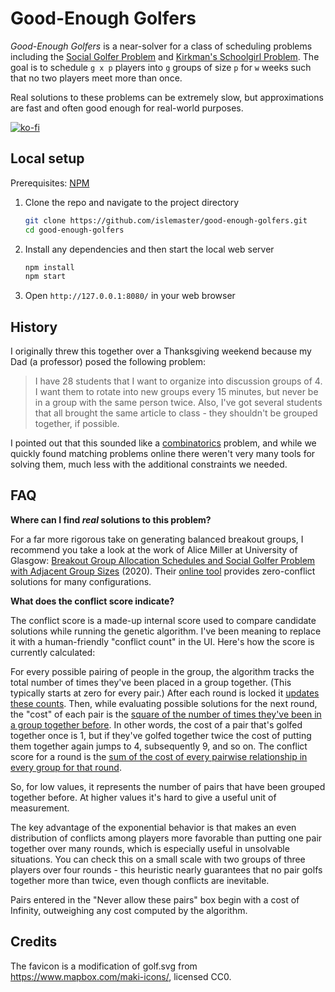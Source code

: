 # Good-Enough Golfers

_Good-Enough Golfers_ is a near-solver for a class of scheduling problems including the
[Social Golfer Problem](http://mathworld.wolfram.com/SocialGolferProblem.html) and
[Kirkman's Schoolgirl Problem](http://mathworld.wolfram.com/KirkmansSchoolgirlProblem.html).
The goal is to schedule `g x p` players into `g` groups of size `p` for `w` weeks such that no two players meet more
than once.

Real solutions to these problems can be extremely slow, but approximations are fast and often good enough for real-world purposes.

[![ko-fi](https://ko-fi.com/img/githubbutton_sm.svg)](https://ko-fi.com/A0A8GO0PW)

## Local setup

Prerequisites: [NPM](https://www.npmjs.com/)

1. Clone the repo and navigate to the project directory
   ```sh
   git clone https://github.com/islemaster/good-enough-golfers.git   
   cd good-enough-golfers
   ```
2. Install any dependencies and then start the local web server
   ```sh
   npm install
   npm start
   ```
3. Open `http://127.0.0.1:8080/` in your web browser

## History

I originally threw this together over a Thanksgiving weekend because my Dad (a professor) posed the following problem:

> I have 28 students that I want to organize into discussion groups of 4.  I want them to rotate into new groups
> every 15 minutes, but never be in a group with the same person twice.   Also, I've got several students that all
> brought the same article to class - they shouldn't be grouped together, if possible.

I pointed out that this sounded like a [combinatorics](https://en.wikipedia.org/wiki/Combinatorics) problem, and while
we quickly found matching problems online there weren't very many tools for solving them, much less with the additional
constraints we needed.

## FAQ

**Where can I find _real_ solutions to this problem?**

For a far more rigorous take on generating balanced breakout groups, I recommend
you take a look at the work of Alice Miller at University of Glasgow: [Breakout Group Allocation Schedules and Social
Golfer Problem with Adjacent Group Sizes](https://www.mdpi.com/2073-8994/13/1/13) (2020). Their [online tool](http://breakoutroom.pythonanywhere.com/allocate/#) provides
zero-conflict solutions for many configurations.

**What does the conflict score indicate?**

The conflict score is a made-up internal score used to compare candidate solutions while running the genetic algorithm.  I've been meaning to replace it with a human-friendly "conflict count" in the UI.  Here's how the score is currently calculated:

For every possible pairing of people in the group, the algorithm tracks the total number of times they've been placed in a group together. (This typically starts at zero for every pair.)  After each round is locked it [updates these counts](https://github.com/islemaster/good-enough-golfers/blob/bc9204267a9ed6b1ac96cbcfc0759d20f952cd64/lib/geneticSolver.js#L63-L69). Then, while evaluating possible solutions for the next round, the "cost" of each pair is the [square of the number of times they've been in a group together before](https://github.com/islemaster/good-enough-golfers/blob/bc9204267a9ed6b1ac96cbcfc0759d20f952cd64/lib/geneticSolver.js#L11). In other words, the cost of a pair that's golfed together once is 1, but if they've golfed together twice the cost of putting them together again jumps to 4, subsequently 9, and so on. The conflict score for a round is the [sum of the cost of every pairwise relationship in every group for that round](https://github.com/islemaster/good-enough-golfers/blob/bc9204267a9ed6b1ac96cbcfc0759d20f952cd64/lib/geneticSolver.js#L8-L19).

So, for low values, it represents the number of pairs that have been grouped together before.  At higher values it's hard to give a useful unit of measurement.

The key advantage of the exponential behavior is that makes an even distribution of conflicts among players more favorable than putting one pair together over many rounds, which is especially useful in unsolvable situations.  You can check this on a small scale with two groups of three players over four rounds - this heuristic nearly guarantees that no pair golfs together more than twice, even though conflicts are inevitable.

Pairs entered in the "Never allow these pairs" box begin with a cost of Infinity, outweighing any cost computed by the algorithm.

## Credits

The favicon is a modification of golf.svg from https://www.mapbox.com/maki-icons/, licensed CC0.